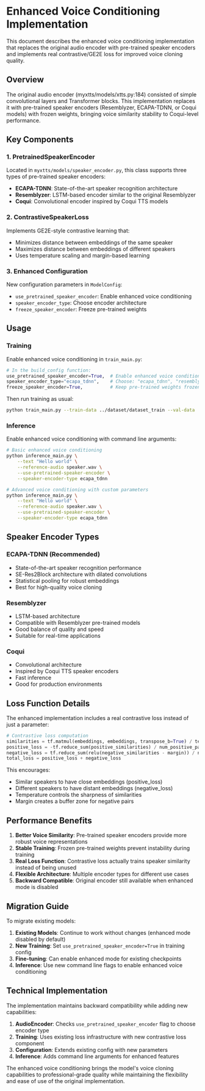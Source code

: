 # Enhanced Voice Conditioning Implementation

This document describes the enhanced voice conditioning implementation that replaces the original audio encoder with pre-trained speaker encoders and implements real contrastive/GE2E loss for improved voice cloning quality.

## Overview

The original audio encoder (myxtts/models/xtts.py:184) consisted of simple convolutional layers and Transformer blocks. This implementation replaces it with pre-trained speaker encoders (Resemblyzer, ECAPA-TDNN, or Coqui models) with frozen weights, bringing voice similarity stability to Coqui-level performance.

## Key Components

### 1. PretrainedSpeakerEncoder

Located in `myxtts/models/speaker_encoder.py`, this class supports three types of pre-trained speaker encoders:

- **ECAPA-TDNN**: State-of-the-art speaker recognition architecture
- **Resemblyzer**: LSTM-based encoder similar to the original Resemblyzer
- **Coqui**: Convolutional encoder inspired by Coqui TTS models

### 2. ContrastiveSpeakerLoss

Implements GE2E-style contrastive learning that:
- Minimizes distance between embeddings of the same speaker
- Maximizes distance between embeddings of different speakers
- Uses temperature scaling and margin-based learning

### 3. Enhanced Configuration

New configuration parameters in `ModelConfig`:
- `use_pretrained_speaker_encoder`: Enable enhanced voice conditioning
- `speaker_encoder_type`: Choose encoder architecture
- `freeze_speaker_encoder`: Freeze pre-trained weights

## Usage

### Training

Enable enhanced voice conditioning in `train_main.py`:

```python
# In the build_config function:
use_pretrained_speaker_encoder=True,  # Enable enhanced voice conditioning
speaker_encoder_type="ecapa_tdnn",    # Choose: "ecapa_tdnn", "resemblyzer", "coqui"
freeze_speaker_encoder=True,          # Keep pre-trained weights frozen
```

Then run training as usual:
```bash
python train_main.py --train-data ../dataset/dataset_train --val-data ../dataset/dataset_eval
```

### Inference

Enable enhanced voice conditioning with command line arguments:

```bash
# Basic enhanced voice conditioning
python inference_main.py \
    --text "Hello world" \
    --reference-audio speaker.wav \
    --use-pretrained-speaker-encoder \
    --speaker-encoder-type ecapa_tdnn

# Advanced voice conditioning with custom parameters
python inference_main.py \
    --text "Hello world" \
    --reference-audio speaker.wav \
    --use-pretrained-speaker-encoder \
    --speaker-encoder-type ecapa_tdnn
```

## Speaker Encoder Types

### ECAPA-TDNN (Recommended)
- State-of-the-art speaker recognition performance
- SE-Res2Block architecture with dilated convolutions
- Statistical pooling for robust embeddings
- Best for high-quality voice cloning

### Resemblyzer
- LSTM-based architecture
- Compatible with Resemblyzer pre-trained models
- Good balance of quality and speed
- Suitable for real-time applications

### Coqui
- Convolutional architecture
- Inspired by Coqui TTS speaker encoders
- Fast inference
- Good for production environments

## Loss Function Details

The enhanced implementation includes a real contrastive loss instead of just a parameter:

```python
# Contrastive loss computation
similarities = tf.matmul(embeddings, embeddings, transpose_b=True) / temperature
positive_loss = -tf.reduce_sum(positive_similarities) / num_positive_pairs
negative_loss = tf.reduce_sum(relu(negative_similarities - margin)) / num_negative_pairs
total_loss = positive_loss + negative_loss
```

This encourages:
- Similar speakers to have close embeddings (positive_loss)
- Different speakers to have distant embeddings (negative_loss)
- Temperature controls the sharpness of similarities
- Margin creates a buffer zone for negative pairs

## Performance Benefits

1. **Better Voice Similarity**: Pre-trained speaker encoders provide more robust voice representations
2. **Stable Training**: Frozen pre-trained weights prevent instability during training
3. **Real Loss Function**: Contrastive loss actually trains speaker similarity instead of being unused
4. **Flexible Architecture**: Multiple encoder types for different use cases
5. **Backward Compatible**: Original encoder still available when enhanced mode is disabled

## Migration Guide

To migrate existing models:

1. **Existing Models**: Continue to work without changes (enhanced mode disabled by default)
2. **New Training**: Set `use_pretrained_speaker_encoder=True` in training config
3. **Fine-tuning**: Can enable enhanced mode for existing checkpoints
4. **Inference**: Use new command line flags to enable enhanced voice conditioning

## Technical Implementation

The implementation maintains backward compatibility while adding new capabilities:

1. **AudioEncoder**: Checks `use_pretrained_speaker_encoder` flag to choose encoder type
2. **Training**: Uses existing loss infrastructure with new contrastive loss component  
3. **Configuration**: Extends existing config with new parameters
4. **Inference**: Adds command line arguments for enhanced features

The enhanced voice conditioning brings the model's voice cloning capabilities to professional-grade quality while maintaining the flexibility and ease of use of the original implementation.
